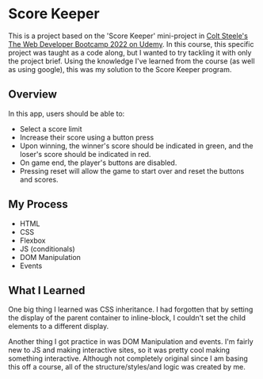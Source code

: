 # Score Keeper
This is a project based on the 'Score Keeper' mini-project in [Colt Steele's The Web Developer Bootcamp 2022 on Udemy](https://www.udemy.com/course/the-web-developer-bootcamp/). In this course, this specific project was taught as a code along, but I wanted to try tackling it with only the project brief. Using the knowledge I've learned from the course (as well as using google), this was my solution to the Score Keeper program. 

## Overview
In this app, users should be able to:
- Select a score limit
- Increase their score using a button press
- Upon winning, the winner's score should be indicated in green, and the loser's score should be indicated in red.
- On game end, the player's buttons are disabled. 
- Pressing reset will allow the game to start over and reset the buttons and scores. 

## My Process
- HTML
- CSS
- Flexbox
- JS (conditionals)
- DOM Manipulation
- Events

## What I Learned
One big thing I learned was CSS inheritance. I had forgotten that by setting the display of the parent container to inline-block, I couldn't set the child elements to a different display. 

Another thing I got practice in was DOM Manipulation and events. I'm fairly new to JS and making interactive sites, so it was pretty cool making something interactive. Although not completely original since I am basing this off a course, all of the structure/styles/and logic was created by me.  